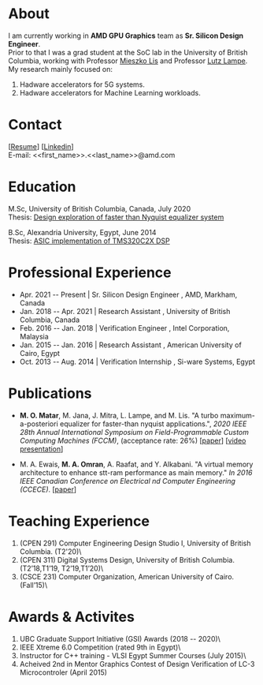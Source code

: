# About

I am currently working in **AMD GPU Graphics** team as **Sr. Silicon Design Engineer**. \
Prior to that I was a grad student at the SoC lab in  the University of British Columbia, working with Professor [Mieszko Lis](http://mieszko.ece.ubc.ca/) and Professor [Lutz Lampe](http://www.ece.ubc.ca/~lampe/). \
My research mainly focused on:  
1) Hadware accelerators for 5G systems.  
2) Hadware accelerators for Machine Learning workloads.  

# Contact

[[Resume](./docs/resume.pdf)] 
[[Linkedin](https://linkedin.com/in/momran66)]  \
E-mail: <<first_name>>.<<last_name>>@amd.com

# Education

M.Sc, University of British Columbia, Canada, July 2020 \
Thesis: [Design exploration of faster than Nyquist equalizer system](https://open.library.ubc.ca/cIRcle/collections/ubctheses/24/items/1.0392616)

B.Sc, Alexandria University, Egypt, June 2014  \
Thesis: [ASIC implementation of TMS320C2X DSP](docs/toledo.pdf)

# Professional Experience

* Apr. 2021 -- Present  | Sr. Silicon Design Engineer       , AMD, Markham, Canada                    
* Jan. 2018 -- Apr. 2021  | Research Assistant        , University of British Columbia, Canada   
* Feb. 2016 -- Jan. 2018  | Verification Engineer       , Intel Corporation, Malaysia             
* Jan. 2015 -- Jan. 2016  | Research Assistant              , American University of Cairo, Egypt      
* Oct. 2013 -- Aug. 2014  | Verification Internship         , Si-ware Systems, Egypt                  

# Publications

* **M. O. Matar**, M. Jana, J. Mitra, L. Lampe, and M. Lis. "A turbo maximum-a-posteriori equalizer for faster-than nyquist
applications.", _2020 IEEE 28th Annual International Symposium on Field-Programmable Custom Computing Machines (FCCM)_, (acceptance rate: 26%)
[[paper](https://ieeexplore.ieee.org/abstract/document/9114873)] [[video presentation](https://www.youtube.com/watch?v=sY71FAcP8Bg)]

* M. A. Ewais, **M. A. Omran**, A. Raafat, and Y. Alkabani. "A virtual memory architecture to enhance stt-ram performance as main memory." _In 2016 IEEE Canadian Conference on Electrical  nd Computer Engineering (CCECE)_. [[paper](https://ieeexplore.ieee.org/document/7726657)]

# Teaching Experience

1) (CPEN 291) Computer Engineering Design Studio I, University of British Columbia. (T2'20)\
2) (CPEN 311) Digital Systems Design, University of British Columbia.(T2’18,T1’19, T2’19,T1’20)\
3) (CSCE 231) Computer Organization, American University of Cairo.(Fall’15)\

# Awards & Activites 

1) UBC Graduate Support Initiative (GSI) Awards (2018 -- 2020)\
3) IEEE Xtreme 6.0 Competition (rated 9th in Egypt)\ 
4) Instructor for C++ training - VLSI Egypt Summer Courses (July 2015)\
5) Acheived 2nd in Mentor Graphics Contest of Design Verification of LC-3 Microcontroler (April 2015) 

